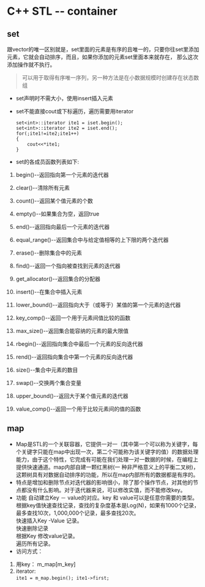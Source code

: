 # C++ STL -- container  
## set  
跟vector的唯一区别就是，set里面的元素是有序的且唯一的，只要你往set里添加元素，它就会自动排序，而且，如果你添加的元素set里面本来就存在，
那么这次添加操作就不执行。  
>可以用于取得有序唯一序列，另一种方法是在小数据规模时创建存在状态数组

* set声明时不需大小，使用insert插入元素
* set不能直接cout或下标遍历，遍历需要用iterator
  ```
  set<int>::iterator ite1 = iset.begin();
  set<int>::iterator ite2 = iset.end();
  for(;ite1!=ite2;ite1++)
  {
      cout<<*ite1;
  }
  ```

* set的各成员函数列表如下:

1. begin()--返回指向第一个元素的迭代器

2. clear()--清除所有元素

3. count()--返回某个值元素的个数

4. empty()--如果集合为空，返回true

5. end()--返回指向最后一个元素的迭代器

6. equal_range()--返回集合中与给定值相等的上下限的两个迭代器

7. erase()--删除集合中的元素

8. find()--返回一个指向被查找到元素的迭代器

9. get_allocator()--返回集合的分配器

10. insert()--在集合中插入元素

11. lower_bound()--返回指向大于（或等于）某值的第一个元素的迭代器

12. key_comp()--返回一个用于元素间值比较的函数

13. max_size()--返回集合能容纳的元素的最大限值

14. rbegin()--返回指向集合中最后一个元素的反向迭代器

15. rend()--返回指向集合中第一个元素的反向迭代器

16. size()--集合中元素的数目

17. swap()--交换两个集合变量

18. upper_bound()--返回大于某个值元素的迭代器

19. value_comp()--返回一个用于比较元素间的值的函数

## map
* Map是STL的一个关联容器，它提供一对一（其中第一个可以称为关键字，每个关键字只能在map中出现一次，第二个可能称为该关键字的值）的数据处理能力，由于这个特性，它完成有可能在我们处理一对一数据的时候，在编程上提供快速通道。map内部自建一颗红黑树(一 种非严格意义上的平衡二叉树)，这颗树具有对数据自动排序的功能，所以在map内部所有的数据都是有序的。
* 特点是增加和删除节点对迭代器的影响很小，除了那个操作节点，对其他的节点都没有什么影响。对于迭代器来说，可以修改实值，而不能修改key。
* 功能
  自动建立Key － value的对应。key 和 value可以是任意你需要的类型。  
  根据key值快速查找记录，查找的复杂度基本是Log(N)，如果有1000个记录，最多查找10次，1,000,000个记录，最多查找20次。  
  快速插入Key -Value 记录。  
  快速删除记录  
  根据Key 修改value记录。  
  遍历所有记录。
* 访问方式：
1. 用key： m_map[m_key]  
2. iterator:   
    `ite1 = m_map.begin(); ite1->first;`  
    
